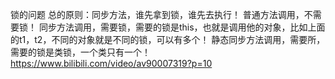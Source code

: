 锁的问题
总的原则：同步方法，谁先拿到锁，谁先去执行！
普通方法调用，不需要锁！
同步方法调用，需要锁，需要的锁是this，也就是调用他的对象，比如上面的t1，t2，不同的对象就是不同的锁，可以有多个！
静态同步方法调用，需要所，需要的锁是类锁，一个类只有一个！
https://www.bilibili.com/video/av90007319?p=10
